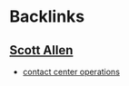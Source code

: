 
# Backlinks
## [Scott Allen](<Scott Allen.md>)
- [contact center operations](<contact center operations.md>)

